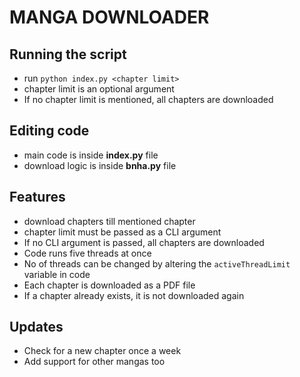 # MANGA DOWNLOADER

## Running the script

* run `python index.py <chapter limit>`
* chapter limit is an optional argument
* If no chapter limit is mentioned, all chapters are downloaded

## Editing code

* main code is inside **index.py** file
* download logic is inside **bnha.py** file

## Features

* download chapters till mentioned chapter
* chapter limit must be passed as a CLI argument
* If no CLI argument is passed, all chapters are downloaded
* Code runs five threads at once
* No of threads can be changed by altering the `activeThreadLimit` variable in code
* Each chapter is downloaded as a PDF file
* If a chapter already exists, it is not downloaded again

## Updates

* Check for a new chapter once a week
* Add support for other mangas too
